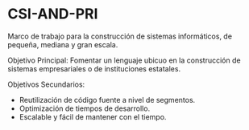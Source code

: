 # CSI-AND-PRI
Marco de trabajo para la construcción de sistemas informáticos, de pequeña, mediana y gran escala.

Objetivo Principal: Fomentar un lenguaje ubicuo en la construcción de sistemas empresariales o de instituciones estatales.

Objetivos Secundarios:

- Reutilización de código fuente a nivel de segmentos.
- Optimización de tiempos de desarrollo.
- Escalable y fácil de mantener con el tiempo.